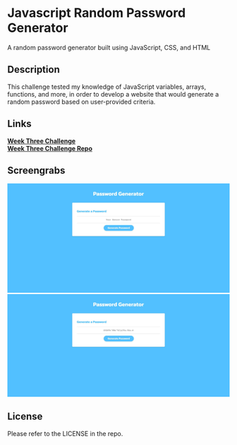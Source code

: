 # Javascript Random Password Generator
A random password generator built using JavaScript, CSS, and HTML

## Description

This challenge tested my knowledge of JavaScript variables, arrays, functions, and more, in order to develop a website that would generate a random password based on user-provided criteria.

## Links

[**Week Three Challenge**](https://mbartnett.github.io/JavaScript-Random-Password-Generator/)<br>
[**Week Three Challenge Repo**](https://github.com/mbartnett/JavaScript-Random-Password-Generator)

## Screengrabs

![CSS Snippets website desktop screenshot](assets/images/pw_gen_before.png)
![CSS Snippets website mobile/tablet screenshot](assets/images/pw_gen_after.png)


## License

Please refer to the LICENSE in the repo.